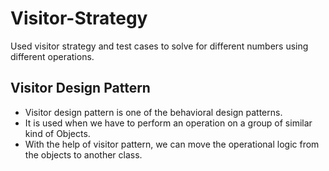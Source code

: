 # Visitor-Strategy
Used visitor strategy and test cases to solve for different numbers using different operations.

## Visitor Design Pattern
- Visitor design pattern is one of the behavioral design patterns. 
- It is used when we have to perform an operation on a group of similar kind of Objects.
- With the help of visitor pattern, we can move the operational logic from the objects to another class.
